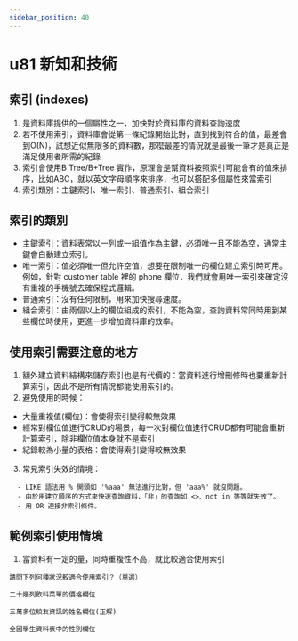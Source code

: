 ```yaml
---
sidebar_position: 40
---
```


# u81 新知和技術 



## 索引 (indexes)
1. 是資料庫提供的一個屬性之一，加快對於資料庫的資料查詢速度
2. 若不使用索引，資料庫會從第一條紀錄開始比對，直到找到符合的值，最差會到O(N)，試想近似無限多的資料數，那麼最差的情況就是最後一筆才是真正是滿足使用者所需的紀錄
3. 索引會使用B Tree/B+Tree 實作，原理會是幫資料按照索引可能會有的值來排序，比如ABC，就以英文字母順序來排序，也可以搭配多個屬性來當索引
4. 索引類別：主鍵索引、唯一索引、普通索引、組合索引


## 索引的類別
* 主鍵索引：資料表常以一列或一組值作為主鍵，必須唯一且不能為空，通常主鍵會自動建立索引。
* 唯一索引：值必須唯一但允許空值，想要在限制唯一的欄位建立索引時可用。例如，針對 customer table 裡的 phone 欄位，我們就會用唯一索引來確定沒有重複的手機號去確保程式邏輯。
* 普通索引：沒有任何限制，用來加快搜尋速度。
* 組合索引：由兩個以上的欄位組成的索引，不能為空，查詢資料常同時用到某些欄位時使用，更進一步增加資料庫的效率。

## 使用索引需要注意的地方
1. 額外建立資料結構來儲存索引也是有代價的：當資料進行增刪修時也要重新計算索引，因此不是所有情況都能使用索引的。
2. 避免使用的時候：
  - 大量重複值(欄位)：會使得索引變得較無效果
  - 經常對欄位值進行CRUD的場景，每一次對欄位值進行CRUD都有可能會重新計算索引，除非欄位值本身就不是索引
  - 紀錄較為小量的表格：會使得索引變得較無效果

3. 常見索引失效的情境：
```
  - LIKE 語法用 % 開頭如 '%aaa' 無法進行比對，但 'aaa%' 就沒問題。
  - 由於用建立順序的方式來快速查詢資料，「非」的查詢如 <>、not in 等等就失效了。
  - 用 OR 連接非索引條件。
```

## 範例索引使用情境
1. 當資料有一定的量，同時重複性不高，就比較適合使用索引
```
請問下列何種狀況較適合使用索引？（單選）

二十幾列飲料菜單的價格欄位

三萬多位校友資訊的姓名欄位(正解)

全國學生資料表中的性別欄位
```

